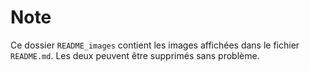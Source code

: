 # Note 

Ce dossier `README_images` contient les images affichées dans le fichier `README.md`. 
Les deux peuvent être supprimés sans problème.